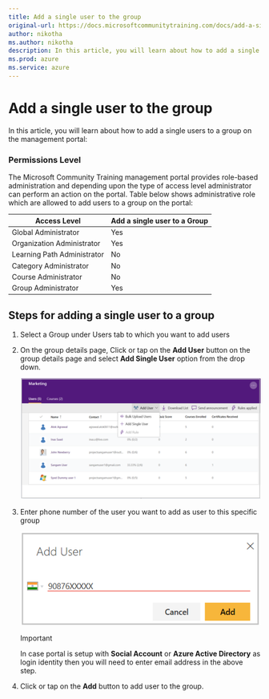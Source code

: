 ```yaml
---
title: Add a single user to the group
original-url: https://docs.microsoftcommunitytraining.com/docs/add-a-single-user-to-the-group
author: nikotha
ms.author: nikotha
description: In this article, you will learn about how to add a single users to a group on the management portal.
ms.prod: azure
ms.service: azure
---
```


# Add a single user to the group

In this article, you will learn about how to add a single users to a group on the management portal:

### Permissions Level

The Microsoft Community Training management portal provides role-based administration and depending upon the type of access level administrator can perform an action on the portal. Table below shows administrative role which are allowed to add users to a group on the portal:

| Access Level    | Add a single user to a Group |
| --- | --- |
| Global Administrator | Yes |
| Organization Administrator  | Yes |
| Learning Path Administrator | No |
| Category Administrator | No |
| Course Administrator | No |
| Group Administrator | Yes |

## Steps for adding a single user to a group

1. Select a Group under Users tab to which you want to add users

2. On the group details page, Click or tap on the **Add User** button on the group details page and select **Add Single User** option from the drop down.

    ![Add - single user to group](../../media/Add%20-%20single%20user%20to%20group.png)

3. Enter phone number of the user you want to add as user to this specific group

    ![Add single user one](../../media/Add%20single%20user%20one.png)

    > [!IMPORTANT]
    > In case portal is setup with **Social Account** or **Azure Active Directory** as login identity then you will need to enter email address in the above step.

4. Click or tap on the **Add** button to add user to the group.